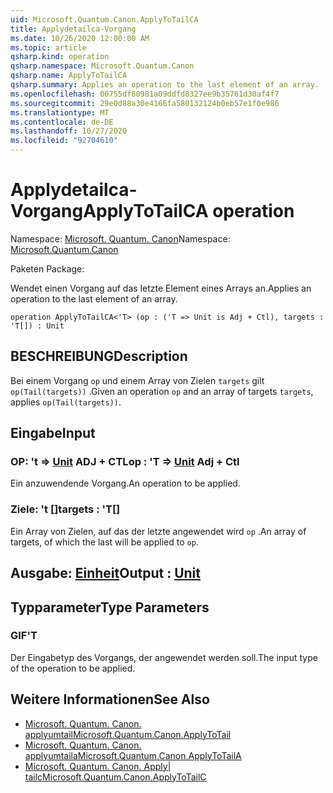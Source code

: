 ```yaml
---
uid: Microsoft.Quantum.Canon.ApplyToTailCA
title: Applydetailca-Vorgang
ms.date: 10/26/2020 12:00:00 AM
ms.topic: article
qsharp.kind: operation
qsharp.namespace: Microsoft.Quantum.Canon
qsharp.name: ApplyToTailCA
qsharp.summary: Applies an operation to the last element of an array.
ms.openlocfilehash: 00755df80981a09ddfd8327ee9b35761d30af4f7
ms.sourcegitcommit: 29e0d88a30e4166fa580132124b0eb57e1f0e986
ms.translationtype: MT
ms.contentlocale: de-DE
ms.lasthandoff: 10/27/2020
ms.locfileid: "92704610"
---
```

# <a name="applytotailca-operation"></a><span data-ttu-id="a29fa-102">Applydetailca-Vorgang</span><span class="sxs-lookup"><span data-stu-id="a29fa-102">ApplyToTailCA operation</span></span>

<span data-ttu-id="a29fa-103">Namespace: [Microsoft. Quantum. Canon](xref:Microsoft.Quantum.Canon)</span><span class="sxs-lookup"><span data-stu-id="a29fa-103">Namespace: [Microsoft.Quantum.Canon](xref:Microsoft.Quantum.Canon)</span></span>

<span data-ttu-id="a29fa-104">Paketen [](https://nuget.org/packages/)</span><span class="sxs-lookup"><span data-stu-id="a29fa-104">Package: [](https://nuget.org/packages/)</span></span>


<span data-ttu-id="a29fa-105">Wendet einen Vorgang auf das letzte Element eines Arrays an.</span><span class="sxs-lookup"><span data-stu-id="a29fa-105">Applies an operation to the last element of an array.</span></span>

```qsharp
operation ApplyToTailCA<'T> (op : ('T => Unit is Adj + Ctl), targets : 'T[]) : Unit
```


## <a name="description"></a><span data-ttu-id="a29fa-106">BESCHREIBUNG</span><span class="sxs-lookup"><span data-stu-id="a29fa-106">Description</span></span>

<span data-ttu-id="a29fa-107">Bei einem Vorgang `op` und einem Array von Zielen `targets` gilt `op(Tail(targets))` .</span><span class="sxs-lookup"><span data-stu-id="a29fa-107">Given an operation `op` and an array of targets `targets`, applies `op(Tail(targets))`.</span></span>

## <a name="input"></a><span data-ttu-id="a29fa-108">Eingabe</span><span class="sxs-lookup"><span data-stu-id="a29fa-108">Input</span></span>

### <a name="op--t--unit-adj--ctl"></a><span data-ttu-id="a29fa-109">OP: 't => [Unit](xref:microsoft.quantum.lang-ref.unit) ADJ + CTL</span><span class="sxs-lookup"><span data-stu-id="a29fa-109">op : 'T => [Unit](xref:microsoft.quantum.lang-ref.unit) Adj + Ctl</span></span>

<span data-ttu-id="a29fa-110">Ein anzuwendende Vorgang.</span><span class="sxs-lookup"><span data-stu-id="a29fa-110">An operation to be applied.</span></span>


### <a name="targets--t"></a><span data-ttu-id="a29fa-111">Ziele: 't []</span><span class="sxs-lookup"><span data-stu-id="a29fa-111">targets : 'T[]</span></span>

<span data-ttu-id="a29fa-112">Ein Array von Zielen, auf das der letzte angewendet wird `op` .</span><span class="sxs-lookup"><span data-stu-id="a29fa-112">An array of targets, of which the last will be applied to `op`.</span></span>



## <a name="output--unit"></a><span data-ttu-id="a29fa-113">Ausgabe: [Einheit](xref:microsoft.quantum.lang-ref.unit)</span><span class="sxs-lookup"><span data-stu-id="a29fa-113">Output : [Unit](xref:microsoft.quantum.lang-ref.unit)</span></span>



## <a name="type-parameters"></a><span data-ttu-id="a29fa-114">Typparameter</span><span class="sxs-lookup"><span data-stu-id="a29fa-114">Type Parameters</span></span>

### <a name="t"></a><span data-ttu-id="a29fa-115">GIF</span><span class="sxs-lookup"><span data-stu-id="a29fa-115">'T</span></span>

<span data-ttu-id="a29fa-116">Der Eingabetyp des Vorgangs, der angewendet werden soll.</span><span class="sxs-lookup"><span data-stu-id="a29fa-116">The input type of the operation to be applied.</span></span>

## <a name="see-also"></a><span data-ttu-id="a29fa-117">Weitere Informationen</span><span class="sxs-lookup"><span data-stu-id="a29fa-117">See Also</span></span>

- [<span data-ttu-id="a29fa-118">Microsoft. Quantum. Canon. applyumtail</span><span class="sxs-lookup"><span data-stu-id="a29fa-118">Microsoft.Quantum.Canon.ApplyToTail</span></span>](xref:Microsoft.Quantum.Canon.ApplyToTail)
- [<span data-ttu-id="a29fa-119">Microsoft. Quantum. Canon. applyumtaila</span><span class="sxs-lookup"><span data-stu-id="a29fa-119">Microsoft.Quantum.Canon.ApplyToTailA</span></span>](xref:Microsoft.Quantum.Canon.ApplyToTailA)
- [<span data-ttu-id="a29fa-120">Microsoft. Quantum. Canon. Apply| tailc</span><span class="sxs-lookup"><span data-stu-id="a29fa-120">Microsoft.Quantum.Canon.ApplyToTailC</span></span>](xref:Microsoft.Quantum.Canon.ApplyToTailC)